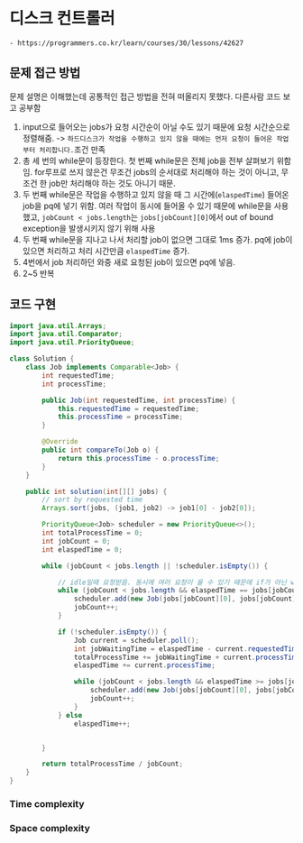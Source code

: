 # 디스크 컨트롤러
    - https://programmers.co.kr/learn/courses/30/lessons/42627

## 문제 접근 방법
문제 설명은 이해했는데 공통적인 접근 방법을 전혀 떠올리지 못했다. 다른사람 코드 보고 공부함
1. input으로 들어오는 jobs가 요청 시간순이 아닐 수도 있기 때문에 요청 시간순으로 정렬해줌.
-> `하드디스크가 작업을 수행하고 있지 않을 때에는 먼저 요청이 들어온 작업부터 처리합니다.`조건 만족
2. 총 세 번의 while문이 등장한다. 첫 번째 while문은 전체 job을 전부 살펴보기 위함임. for루프로 쓰지 않은건 무조건 jobs의 순서대로 처리해야 하는 것이 아니고, 무조건 한 job만 처리해야 하는 것도 아니기 때문.
3. 두 번째 while문은 작업을 수행하고 있지 않을 때 그 시간에(`elaspedTime`) 들어온 job을 pq에 넣기 위함. 여러 작업이 동시에 들어올 수 있기 때문에 while문을 사용했고, `jobCount < jobs.length`는 `jobs[jobCount][0]`에서 out of bound exception을 발생시키지 않기 위해 사용
4. 두 번째 while문을 지나고 나서 처리할 job이 없으면 그대로 1ms 증가. pq에 job이 있으면 처리하고 처리 시간만큼 `elaspedTime` 증가.
5. 4번에서 job 처리하던 와중 새로 요청된 job이 있으면 pq에 넣음.
6. 2~5 반복

## 코드 구현
```java
import java.util.Arrays;
import java.util.Comparator;
import java.util.PriorityQueue;

class Solution {
    class Job implements Comparable<Job> {
        int requestedTime;
        int processTime;

        public Job(int requestedTime, int processTime) {
            this.requestedTime = requestedTime;
            this.processTime = processTime;
        }

        @Override
        public int compareTo(Job o) {
            return this.processTime - o.processTime;
        }
    }

    public int solution(int[][] jobs) {
        // sort by requested time
        Arrays.sort(jobs, (job1, job2) -> job1[0] - job2[0]);

        PriorityQueue<Job> scheduler = new PriorityQueue<>();
        int totalProcessTime = 0;
        int jobCount = 0;
        int elaspedTime = 0;

        while (jobCount < jobs.length || !scheduler.isEmpty()) {

            // idle일때 요청받음. 동시에 여러 요청이 올 수 있기 때문에 if가 아닌 while
            while (jobCount < jobs.length && elaspedTime == jobs[jobCount][0]) {
                scheduler.add(new Job(jobs[jobCount][0], jobs[jobCount][1]));
                jobCount++;
            }

            if (!scheduler.isEmpty()) {
                Job current = scheduler.poll();
                int jobWaitingTime = elaspedTime - current.requestedTime;
                totalProcessTime += jobWaitingTime + current.processTime;
                elaspedTime += current.processTime;

                while (jobCount < jobs.length && elaspedTime >= jobs[jobCount][0]) {
                    scheduler.add(new Job(jobs[jobCount][0], jobs[jobCount][1]));
                    jobCount++;
                }
            } else
                elaspedTime++;


        }

        return totalProcessTime / jobCount;
    }
}

```

### Time complexity

### Space complexity
